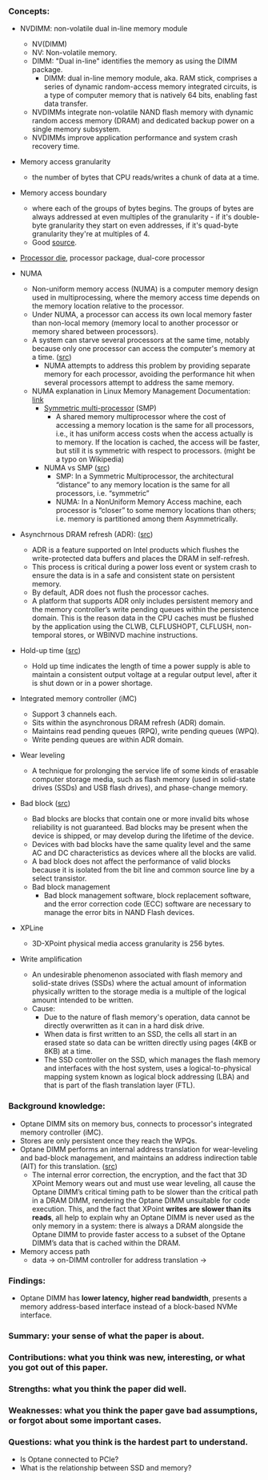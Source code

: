 ### Concepts:
+ NVDIMM: non-volatile dual in-line memory module
	+ NV(DIMM)
	+ NV: Non-volatile memory.
	+ DIMM: "Dual in-line" identifies the memory as using the DIMM package.
		+ DIMM: dual in-line memory module, aka. RAM stick, comprises a series of dynamic random-access memory integrated circuits, is a type of computer memory that is natively 64 bits, enabling fast data transfer.
	+ NVDIMMs integrate non-volatile NAND flash memory with dynamic random access memory (DRAM) and dedicated backup power on a single memory subsystem.
	+  NVDIMMs improve application performance and system crash recovery time.

+ Memory access granularity
	+ the number of bytes that CPU reads/writes a chunk of data at a time.

+ Memory access boundary
	+ where each of the groups of bytes begins. The groups of bytes are always addressed at even multiples of the granularity - if it's double-byte granularity they start on even addresses, if it's quad-byte granularity they're at multiples of 4.
	+ Good [source](http://www.songho.ca/misc/alignment/dataalign.html).

+ [Processor die](https://superuser.com/questions/324284/what-is-meant-by-the-terms-cpu-core-die-and-package#:~:text=with%20other%20cores.-,Processor%20die,-is%20a%20single), processor package, dual-core processor

+ NUMA
	+ Non-uniform memory access (NUMA) is a computer memory design used in multiprocessing, where the memory access time depends on the memory location relative to the processor.
	+ Under NUMA, a processor can access its own local memory faster than non-local memory (memory local to another processor or memory shared between processors).
	+ A system can starve several processors at the same time, notably because only one processor can access the computer's memory at a time. ([src](https://en.wikipedia.org/wiki/Non-uniform_memory_access#:~:text=Now%20a%20system%20can%20starve%20several%20processors%20at%20the%20same%20time%2C%20notably%20because%20only%20one%20processor%20can%20access%20the%20computer%27s%20memory%20at%20a%20time))
		+ NUMA attempts to address this problem by providing separate memory for each processor, avoiding the performance hit when several processors attempt to address the same memory.
	+ NUMA explanation in Linux Memory Management Documentation: [link](https://www.kernel.org/doc/html/v5.0/vm/numa.html)
		+ [Symmetric multi-processor](https://en.wikipedia.org/wiki/Symmetric_multiprocessing) (SMP)
			+ A shared memory multiprocessor where the cost of accessing a memory location is the same for all processors, i.e., it has uniform access costs when the access actually is to memory. If the location is cached, the access will be faster, but still it is symmetric with respect to processors. (might be a typo on Wikipedia)
		+ NUMA vs SMP ([src](https://www.quora.com/What-is-the-difference-between-SMP-and-NUMA-architectures#:~:text=In%20a%20Symmetric,among%20them%20Asymmetrically.))
			+ SMP: In a Symmetric Multiprocessor, the architectural “distance” to any memory location is the same for all processors, i.e. “symmetric”
			+ NUMA: In a NonUniform Memory Access machine, each processor is “closer” to some memory locations than others; i.e. memory is partitioned among them Asymmetrically.

+ Asynchrnous DRAM refresh (ADR): ([src](https://link.springer.com/chapter/10.1007/978-1-4842-4932-1_2#:~:text=Asynchronous%20DRAM%20Refresh,WBINVD%20machine%20instructions.))
	+ ADR is a feature supported on Intel products which flushes the write-protected data buffers and places the DRAM in self-refresh. 
	+ This process is critical during a power loss event or system crash to ensure the data is in a safe and consistent state on persistent memory. 
	+ By default, ADR does not flush the processor caches. 
	+ A platform that supports ADR only includes persistent memory and the memory controller’s write pending queues within the persistence domain. This is the reason data in the CPU caches must be flushed by the application using the CLWB, CLFLUSHOPT, CLFLUSH, non-temporal stores, or WBINVD machine instructions.

+ Hold-up time ([src](https://www.fsp-group.com/en/knowledge-prd-10.html))
	+ Hold up time indicates the length of time a power supply is able to maintain a consistent output voltage at a regular output level, after it is shut down or in a power shortage.

+ Integrated memory controller (iMC)
	+ Support 3 channels each.
	+ Sits within the asynchronous DRAM refresh (ADR) domain.
	+ Maintains read pending queues (RPQ), write pending queues (WPQ).
	+ Write pending queues are within ADR domain.

+ Wear leveling
	+ A technique for prolonging the service life of some kinds of erasable computer storage media, such as flash memory (used in solid-state drives (SSDs) and USB flash drives), and phase-change memory.

+ Bad block ([src](https://www.micron.com/-/media/client/global/documents/products/technical-note/nand-flash/tn2959_bbm_in_nand_flash.pdf))
	+ Bad blocks are blocks that contain one or more invalid bits whose reliability is not guaranteed. Bad blocks may be present when the device is shipped, or may develop during the lifetime of the device.
	+ Devices with bad blocks have the same quality level and the same AC and DC characteristics as devices where all the blocks are valid. 
	+ A bad block does not affect the performance of valid blocks because it is isolated from the bit line and common source line by a select transistor.
	+ Bad block management
		+ Bad block management software, block replacement software, and the error correction code (ECC) software are necessary to manage the error bits in NAND Flash devices.

+ XPLine
	+ 3D-XPoint physical media access granularity is 256 bytes.

+ Write amplification
	+ An undesirable phenomenon associated with flash memory and solid-state drives (SSDs) where the actual amount of information physically written to the storage media is a multiple of the logical amount intended to be written.
	+ Cause:
		+ Due to the nature of flash memory's operation, data cannot be directly overwritten as it can in a hard disk drive.
		+ When data is first written to an SSD, the cells all start in an erased state so data can be written directly using pages (4KB or 8KB) at a time.
		+ The SSD controller on the SSD, which manages the flash memory and interfaces with the host system, uses a logical-to-physical mapping system known as logical block addressing (LBA) and that is part of the flash translation layer (FTL).


### Background knowledge:

+ Optane DIMM sits on memory bus, connects to processor's integrated memory controller (iMC).
+ Stores are only persistent once they reach the WPQs.
+ Optane DIMM performs an internal address translation for wear-leveling and bad-block management, and maintains an address indirection table (AIT) for this translation. ([src](https://thememoryguy.com/whats-inside-an-optane-dimm/#:~:text=The%20internal%20error,within%20the%20DRAM.))
	+ The internal error correction, the encryption, and the fact that 3D XPoint Memory wears out and must use wear leveling, all cause the Optane DIMM’s critical timing path to be slower than the critical path in a DRAM DIMM, rendering the Optane DIMM unsuitable for code execution.  This, and the fact that XPoint **writes are slower than its reads**, all help to explain why an Optane DIMM is never used as the only memory in a system: there is always a DRAM alongside the Optane DIMM to provide faster access to a subset of the Optane DIMM’s data that is cached within the DRAM.
+ Memory access path
	+ data -> on-DIMM controller for address translation -> 

### Findings:
+ Optane DIMM has **lower latency, higher read bandwidth**, presents a memory address-based interface instead of a block-based NVMe interface.



### Summary: your sense of what the paper is about.
### Contributions: what you think was new, interesting, or what you got out of this paper.
### Strengths: what you think the paper did well.
### Weaknesses: what you think the paper gave bad assumptions, or forgot about some important cases.
### Questions: what you think is the hardest part to understand.
+ Is Optane connected to PCIe?
+ What is the relationship between SSD and memory?
